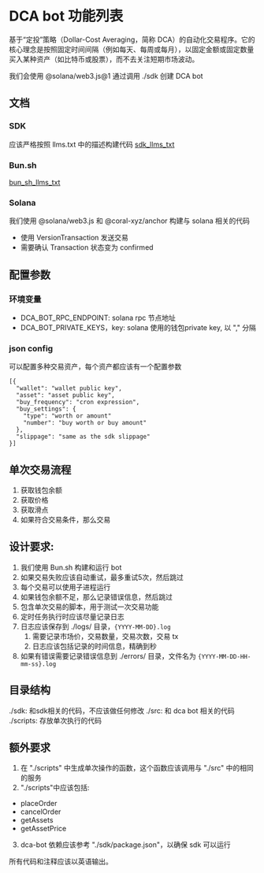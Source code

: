 # DCA bot 功能列表

基于“定投”策略（Dollar-Cost Averaging，简称 DCA）的自动化交易程序。它的核心理念是按照固定时间间隔（例如每天、每周或每月），以固定金额或固定数量买入某种资产（如比特币或股票），而不去关注短期市场波动。

我们会使用 @solana/web3.js@1 通过调用 ./sdk 创建 DCA bot

## 文档

### SDK

应该严格按照 llms.txt 中的描述构建代码
[sdk_llms_txt](./llms.txt)

### Bun.sh

[bun_sh_llms_txt](https://bun.sh/llms.txt)

### Solana

我们使用 @solana/web3.js 和 @coral-xyz/anchor 构建与 solana 相关的代码

- 使用 VersionTransaction 发送交易
- 需要确认 Transaction 状态变为 confirmed

## 配置参数

### 环境变量

- DCA_BOT_RPC_ENDPOINT: solana rpc 节点地址
- DCA_BOT_PRIVATE_KEYS，key: solana 使用的钱包private key, 以 "," 分隔

### json config

可以配置多种交易资产，每个资产都应该有一个配置参数

```
[{
  "wallet": "wallet public key",
  "asset": "asset public key",
  "buy_frequency": "cron expression",
  "buy_settings": {
    "type": "worth or amount"
    "number": "buy worth or buy amount"
  },
  "slippage": "same as the sdk slippage"
}]
```

## 单次交易流程

1. 获取钱包余额
2. 获取价格
3. 获取滑点
4. 如果符合交易条件，那么交易

## 设计要求:

1. 我们使用 Bun.sh 构建和运行 bot
2. 如果交易失败应该自动重试，最多重试5次，然后跳过
3. 每个交易可以使用子进程运行
4. 如果钱包余额不足，那么记录错误信息，然后跳过
5. 包含单次交易的脚本，用于测试一次交易功能
6. 定时任务执行时应该尽量记录日志
7. 日志应该保存到 ./logs/ 目录，`{YYYY-MM-DD}.log`
   1. 需要记录市场价，交易数量，交易次数，交易 tx
   2. 日志应该包括记录的时间信息，精确到秒
8. 如果有错误需要记录错误信息到 ./errors/ 目录，文件名为 `{YYYY-MM-DD-HH-mm-ss}.log`

## 目录结构

./sdk: 和sdk相关的代码，不应该做任何修改
./src: 和 dca bot 相关的代码
./scripts: 存放单次执行的代码

## 额外要求

1. 在 "./scripts" 中生成单次操作的函数，这个函数应该调用与 "./src" 中的相同的服务
2. "./scripts"中应该包括:
  - placeOrder
  - cancelOrder
  - getAssets
  - getAssetPrice
3. dca-bot 依赖应该参考 "./sdk/package.json"，以确保 sdk 可以运行

所有代码和注释应该以英语输出。
